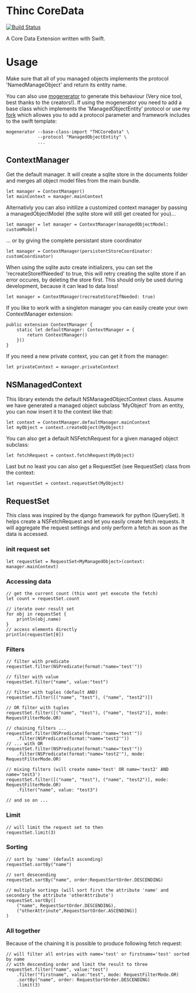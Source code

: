 # Thinc CoreData
[![Build Status](https://api.travis-ci.org/webair/thinc.swift.THCCoreData.svg)](https://travis-ci.org/webair/thinc.swift.THCCoreData)

A Core Data Extension written with Swift. 

# Usage
Make sure that all of you managed objects implements the protocol 'NamedManageObject' and return its entity name.

You can also use [mogenerator](https://github.com/rentzsch/mogenerator) to generate this behaviour (Very nice tool, best thanks to the creators!). If using the mogenerator you need to add a base class which implements the 'ManagedObjectEntity' protocol or use my [fork](https://github.com/webair/mogenerator) which allowes you to add a protocol parameter and framework includes to the swift template:
    
    mogenerator --base-class-import "THCCoreData" \
                --protocol "ManagedObjectEntity" \
                ...

## ContextManager
Get the default manager. It will create a sqlite store in the documents folder and merges all object model files from the main bundle.  

    let manager = ContextManager()
    let mainContext = manager.mainContext
        
Alternativly you can also initilize a customized context manager by passing a managedObjectModel (the sqlite store will still get created for you)...
	
	let manager = let manager = ContextManager(managedObjectModel: customModel)
	
... or by giving the complete persistant store coordinator

	let manager = ContextManager(persistentStoreCoordinator: customCoordinator)
	
When using the sqlite auto create initializers, you can set the 'recreateStoreIfNeeded' to true, this will retry creating the sqlite store if an error occures, by deleting the store first. This should only be used during development, because it can lead to data loss!

	let manager = ContextManager(recreateStoreIfNeeded: true)

	
If you like to work with a singleton manager you can easily create your own ContextManager extension:

	public extension ContextManager {
    	static let defaultManager: ContextManager = {
        	return ContextManager()
    	}()
	}

If you need a new private context, you can get it from the manager:
    
    let privateContext = manager.privateContext
	
## NSManagedContext
This library extends the default NSManagedObjectContext class. Assume we have generated a managed object subclass 'MyObject' from an entity, you can now insert it to the context like that:

    let context = ContextManager.defaultManager.mainContext
    let myObject = context.createObject(MyObject)
    
You can also get a default NSFetchRequest for a given managed object subclass:
    
    let fetchRequest = context.fetchRequest(MyObject)
    
Last but no least you can also get a RequestSet (see RequestSet) class from the context:

	let requestSet = context.requestSet(MyObject)
 
## RequestSet

This class was inspired by the django framework for python (QuerySet). It helps create a NSFetchRequest and let you easily create fetch requests. It will aggregate the request settings and only perform a fetch as soon as the data is accessed.


### init request set

	let requestSet = RequestSet<MyManagedObject>(context: manager.mainContext)

### Accessing data
	
	// get the current count (this wont yet execute the fetch)
	let count = requestSet.count
	
	// iterate over result set
	for obj in requestSet {
		println(obj.name)
	}
	// access elements directly
	println(requestSet[0])

### Filters
    
    // filter with predicate
    requestSet.filter(NSPredicate(format:"name='test'"))
    
    // filter with value
    requestSet.filter("name", value:"test")
    
    // filter with tuples (default AND)
    requestSet.filter([("name", "test"), ("name", "test2")])
    
    // OR filter with tuples
    requestSet.filter([("name", "test"), ("name", "test2")], mode: RequestFilterMode.OR)
    
    // chaining filters ...
    requestSet.filter(NSPredicate(format:"name='test'"))
        .filter(NSPredicate(format:"name='test2'"))
    // ... with OR
    requestSet.filter(NSPredicate(format:"name='test'"))
        .filter(NSPredicate(format:"name='test2'"), mode: RequestFilterMode.OR)
    
    // mixing filters (will create name='test' OR name='test2' AND name='test3')
    requestSet.filter([("name", "test"), ("name", "test2")], mode: RequestFilterMode.OR)
        .filter("name", value: "test3")
    
    // and so on ...
	
### Limit

	// will limit the request set to then
	requestSet.limit(3)
	
	
### Sorting

    // sort by 'name' (default ascending)
    requestSet.sortBy("name")
    
    // sort desecending
    requestSet.sortBy("name", order:RequestSortOrder.DESCENDING)
    
    // multiple sortings (will sort first the attribute 'name' and secondary the attribute 'otherAttribute')
    requestSet.sortBy([
        ("name", RequestSortOrder.DESCENDING),
        ("otherAttrinute",RequestSortOrder.ASCENDING)]
    )
    
### All together

Because of the chaining it is possible to produce following fetch request:
 
    // will filter all entries with name='test' or firstname='test' sorted by name
    // with descending order and limit the result to three
    requestSet.filter("name", value:"test")
        .filter("firstname", value:"test", mode: RequestFilterMode.OR)
        .sortBy("name", order: RequestSortOrder.DESCENDING)
        .limit(3)
	